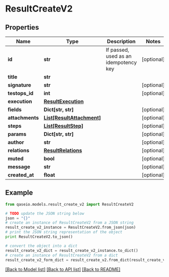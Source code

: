 # ResultCreateV2


## Properties

Name | Type | Description | Notes
------------ | ------------- | ------------- | -------------
**id** | **str** | If passed, used as an idempotency key | [optional] 
**title** | **str** |  | 
**signature** | **str** |  | [optional] 
**testops_id** | **int** |  | [optional] 
**execution** | [**ResultExecution**](ResultExecution.md) |  | 
**fields** | **Dict[str, str]** |  | [optional] 
**attachments** | [**List[ResultAttachment]**](ResultAttachment.md) |  | [optional] 
**steps** | [**List[ResultStep]**](ResultStep.md) |  | [optional] 
**params** | **Dict[str, str]** |  | [optional] 
**author** | **str** |  | [optional] 
**relations** | [**ResultRelations**](ResultRelations.md) |  | [optional] 
**muted** | **bool** |  | [optional] 
**message** | **str** |  | [optional] 
**created_at** | **float** |  | [optional] 

## Example

```python
from qaseio.models.result_create_v2 import ResultCreateV2

# TODO update the JSON string below
json = "{}"
# create an instance of ResultCreateV2 from a JSON string
result_create_v2_instance = ResultCreateV2.from_json(json)
# print the JSON string representation of the object
print ResultCreateV2.to_json()

# convert the object into a dict
result_create_v2_dict = result_create_v2_instance.to_dict()
# create an instance of ResultCreateV2 from a dict
result_create_v2_form_dict = result_create_v2.from_dict(result_create_v2_dict)
```
[[Back to Model list]](../README.md#documentation-for-models) [[Back to API list]](../README.md#documentation-for-api-endpoints) [[Back to README]](../README.md)


